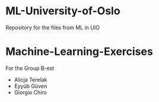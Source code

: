 # ML-University-of-Oslo
Repository for the files from ML in UIO
# Machine-Learning-Exercises
For the Group B-est

- Alicja Terelak
- Eyyüb Güven
- Giorgio Chiro